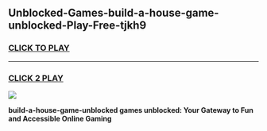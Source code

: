 
## Unblocked-Games-build-a-house-game-unblocked-Play-Free-tjkh9
<h3>
<a href="https://premium76.site?title=build-a-house-game-unblocked&ref=23A">CLICK TO PLAY</a></h3>
<hr>

<h3>
<a href="https://premium76.site?title=build-a-house-game-unblocked&ref=23A">CLICK 2 PLAY</a>
  
</h3>

<a href="https://premium76.site?title=build-a-house-game-unblocked&ref=23A"><img src="https://clearcache.store/games.png"></a>


**build-a-house-game-unblocked games unblocked: Your Gateway to Fun and Accessible Online Gaming**
